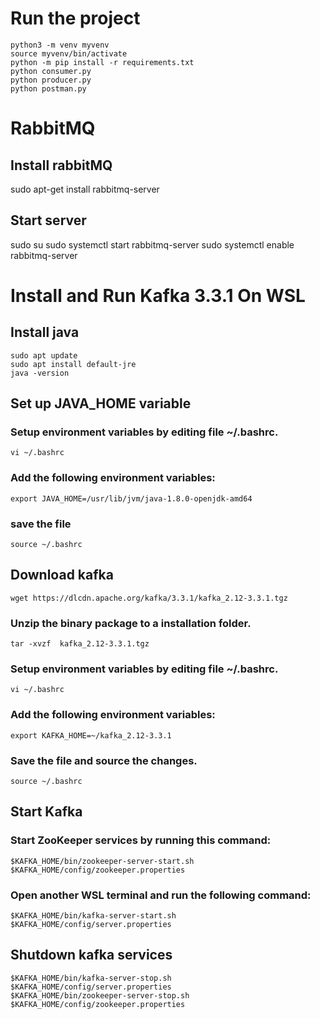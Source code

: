 # Run the project
```
python3 -m venv myvenv
source myvenv/bin/activate
python -m pip install -r requirements.txt
python consumer.py
python producer.py
python postman.py
```
# RabbitMQ 
## Install rabbitMQ 
sudo apt-get install rabbitmq-server
## Start server 
sudo su
sudo systemctl start rabbitmq-server
sudo systemctl enable rabbitmq-server

# Install and Run Kafka 3.3.1 On WSL
## Install java 
```
sudo apt update
sudo apt install default-jre
java -version
```

## Set up JAVA_HOME variable
### Setup environment variables by editing file ~/.bashrc.
```
vi ~/.bashrc
```

### Add the following environment variables:
``` 
export JAVA_HOME=/usr/lib/jvm/java-1.8.0-openjdk-amd64
```
### save the file
```
source ~/.bashrc
```

## Download kafka
```
wget https://dlcdn.apache.org/kafka/3.3.1/kafka_2.12-3.3.1.tgz
```
### Unzip the binary package to a installation folder.
```
tar -xvzf  kafka_2.12-3.3.1.tgz
```
### Setup environment variables by editing file ~/.bashrc.
 ```
 vi ~/.bashrc
```
### Add the following environment variables:
```
export KAFKA_HOME=~/kafka_2.12-3.3.1
```
### Save the file and source the changes.
```
source ~/.bashrc
```

## Start Kafka
### Start ZooKeeper services by running this command:
```
$KAFKA_HOME/bin/zookeeper-server-start.sh $KAFKA_HOME/config/zookeeper.properties
```
### Open another WSL terminal and run the following command:
```
$KAFKA_HOME/bin/kafka-server-start.sh $KAFKA_HOME/config/server.properties
```

## Shutdown kafka services
```
$KAFKA_HOME/bin/kafka-server-stop.sh $KAFKA_HOME/config/server.properties
$KAFKA_HOME/bin/zookeeper-server-stop.sh $KAFKA_HOME/config/zookeeper.properties
```
